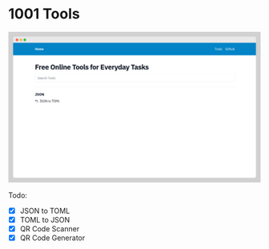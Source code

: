 # 1001 Tools

![screenshot.png](screenshot.png)

Todo:

- [x] JSON to TOML
- [x] TOML to JSON
- [x] QR Code Scanner
- [x] QR Code Generator
